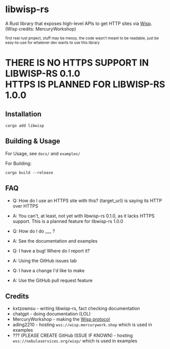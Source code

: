 # libwisp-rs
A Rust library that exposes high-level APIs to get HTTP sites via [Wisp](https://github.com/MercuryWorkshop/wisp-protocol). (Wisp credits: MercuryWorkshop)

<sub>first real rust project, stuff may be messy, the code wasn't meant to be readable, just be easy-to-use for whatever dev wants to use this library</sub>

# THERE IS NO HTTPS SUPPORT IN LIBWISP-RS 0.1.0 <br /> HTTPS IS PLANNED FOR LIBWISP-RS 1.0.0

## Installation
`cargo add libwisp`

## Building & Usage
For Usage, see `docs/` and `examples/`

For Building:
```
cargo build --release
```
## FAQ
- Q: How do I use an HTTPS site with this? {target_url} is saying its HTTP over HTTPS
- A: You can't, at least, not yet with libwisp-rs 0.1.0, as it lacks HTTPS support. This is a planned feature for libwisp-rs 1.0.0

- Q: How do I do ___ ?
- A: See the documentation and examples

- Q: I have a bug! Where do I report it?
- A: Using the GitHub issues tab

- Q: I have a change I'd like to make
- A: Use the GitHub pull request feature

## Credits
- kxtzownsu - writing libwisp-rs, fact checking documentation
- chatgpt - doing documentation (LOL)
- MercuryWorkshop - making the [Wisp protocol](https://github.com/MercuryWorkshop/wisp-protocol)
- ading2210 - hosting `wss://wisp.mercurywork.shop` which is used in examples
- ??? (PLEASE CREATE GitHub ISSUE IF KNOWN) - hosting `wss://nebulaservices.org/wisp/` which is used in examples